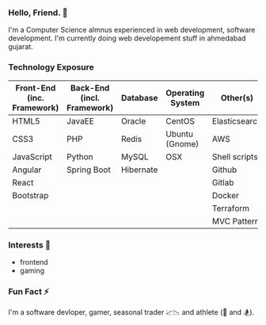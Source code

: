 
### Hello, Friend. 👋 
I'm a Computer Science almnus experienced in web development, software development. I'm currently doing web developement stuff in ahmedabad gujarat.

### Technology Exposure
| Front-End (inc. Framework) | Back-End (incl. Framework) | Database | Operating System | Other(s) |
| --- | --- | --- | --- | --- |
| HTML5 | JavaEE | Oracle | CentOS | Elasticsearch |
| CSS3 | PHP | Redis | Ubuntu (Gnome) | AWS |
| JavaScript | Python  | MySQL | OSX | Shell scripts |
| Angular | Spring Boot | Hibernate |  | Github |
| React |  |  | | Gitlab |
| Bootstrap |  |  | | Docker |
| |  |  |  | Terraform |
| |  |  |  | MVC Pattern |

### Interests 🤔
- frontend 
- gaming

### Fun Fact ⚡ 
I'm a software devloper, gamer, seasonal trader 📈📉 and athlete (🏀  and 🏂).
